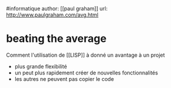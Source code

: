 #informatique 
author: [[paul graham]]
url: http://www.paulgraham.com/avg.html
# beating the average

Comment l'utilisation de [[LISP]] à donné un avantage à un projet
 - plus grande flexibilité
 - un peut plus rapidement créer de nouvelles fonctionnalités
 - les autres ne peuvent pas copier le code


